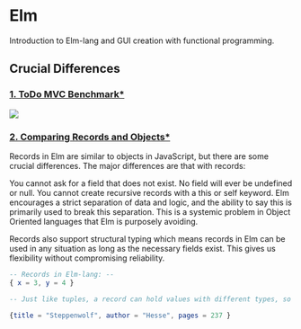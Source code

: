 # Elm
Introduction to Elm-lang and GUI creation with functional programming.

## Crucial Differences

### [1. ToDo MVC Benchmark*][2]
![](http://elm-lang.org/diagrams/sampleResults.png)

### [2. Comparing Records and Objects*][1]

Records in Elm are similar to objects in JavaScript, but there are some crucial differences. The major differences are that with records:

You cannot ask for a field that does not exist.
No field will ever be undefined or null.
You cannot create recursive records with a this or self keyword.
Elm encourages a strict separation of data and logic, and the ability to say this is primarily used to break this separation. This is a systemic problem in Object Oriented languages that Elm is purposely avoiding.

Records also support structural typing which means records in Elm can be used in any situation as long as the necessary fields exist. This gives us flexibility without compromising reliability.

```elm
-- Records in Elm-lang: --
{ x = 3, y = 4 }

-- Just like tuples, a record can hold values with different types, so we can represent a book like this: --

{title = "Steppenwolf", author = "Hesse", pages = 237 }
```







[//]:(References)
[1]: http://guide.elm-lang.org/core_language.html#comparing-records-and-objects
[2]: http://elm-lang.org/blog/blazing-fast-html
